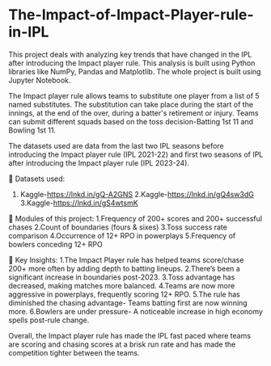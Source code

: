 # The-Impact-of-Impact-Player-rule-in-IPL
This project deals with analyzing key trends that have changed in the IPL after introducing the Impact player rule. This analysis is built using Python libraries like NumPy, Pandas and Matplotlib. The whole project is built using Jupyter Notebook.

The Impact player rule allows teams to substitute one player from a list of 5 named substitutes. The substitution can take place during the start of the innings, at the end of the over, during a batter's retirement or injury. Teams can submit different squads based on the toss decision-Batting 1st 11 and Bowling 1st 11.

The datasets used are data from the last two IPL seasons before introducing the Impact player rule (IPL 2021-22) and first two seasons of IPL after introducing the Impact player rule (IPL 2023-24).

📁 Datasets used: 
1. Kaggle-https://lnkd.in/gQ-A2GNS
2.Kaggle-https://lnkd.in/gQ4sw3dG
3.Kaggle-https://lnkd.in/gS4wtsmK

🔎 Modules of this project:
1.Frequency of 200+ scores and 200+ successful chases
2.Count of boundaries (fours & sixes)
3.Toss success rate comparison
4.Occurrence of 12+ RPO in powerplays
5.Frequency of bowlers conceding 12+ RPO

📌 Key Insights:
1.The Impact Player rule has helped teams score/chase 200+ more often by adding depth to batting lineups.
2.There’s been a significant increase in boundaries post-2023.
3.Toss advantage has decreased, making matches more balanced.
4.Teams are now more aggressive in powerplays, frequently scoring 12+ RPO.
5.The rule has diminished the chasing advantage- Teams batting first are now winning more.
6.Bowlers are under pressure- A noticeable increase in high economy spells post-rule change.

Overall, the Impact player rule has made the IPL fast paced where teams are scoring and chasing scores at a brisk run rate and has made the competition tighter between the teams.

